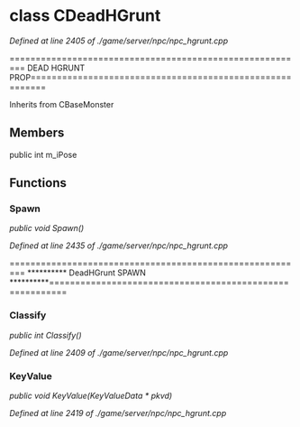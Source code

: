 # class CDeadHGrunt

*Defined at line 2405 of ./game/server/npc/npc_hgrunt.cpp*

========================================================= DEAD HGRUNT PROP=========================================================



Inherits from CBaseMonster



## Members

public int m_iPose



## Functions

### Spawn

*public void Spawn()*

*Defined at line 2435 of ./game/server/npc/npc_hgrunt.cpp*

========================================================= ********** DeadHGrunt SPAWN **********=========================================================

### Classify

*public int Classify()*

*Defined at line 2409 of ./game/server/npc/npc_hgrunt.cpp*

### KeyValue

*public void KeyValue(KeyValueData * pkvd)*

*Defined at line 2419 of ./game/server/npc/npc_hgrunt.cpp*



